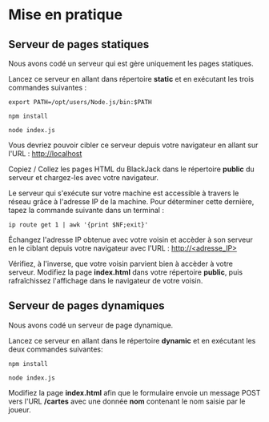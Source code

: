 # Mise en pratique


## Serveur de pages statiques

Nous avons codé un serveur qui est gère uniquement les pages statiques.

Lancez ce serveur en allant dans répertoire **static** et en exécutant les trois commandes suivantes :

    export PATH=/opt/users/Node.js/bin:$PATH

    npm install
    
    node index.js

Vous devriez pouvoir cibler ce serveur depuis votre navigateur en allant sur l'URL : [http://localhost](http://localhost)

Copiez / Collez les pages HTML du BlackJack dans le répertoire **public** du serveur et chargez-les avec votre navigateur.

Le serveur qui s'exécute sur votre machine est accessible à travers le réseau grâce à l'adresse IP de la machine. Pour déterminer cette dernière, tapez la commande suivante dans un terminal : 

    ip route get 1 | awk '{print $NF;exit}'

Échangez l'adresse IP obtenue avec votre voisin et accèder à son serveur en le ciblant depuis votre navigateur avec l'URL : [http://<adresse_IP>](http://<adresse_IP>)

Vérifiez, à l'inverse, que votre voisin parvient bien à accèder à votre serveur. Modifiez la page **index.html** dans votre répertoire **public**, puis rafraîchissez l'affichage dans le navigateur de votre voisin.

## Serveur de pages dynamiques

Nous avons codé un serveur de page dynamique.

Lancez ce serveur en allant dans le répertoire **dynamic** et en exécutant les deux commandes suivantes:

    npm install

    node index.js

Modifiez la page **index.html** afin que le formulaire envoie un message POST vers l'URL **/cartes** avec une donnée **nom** contenant le nom saisie par le joueur.

